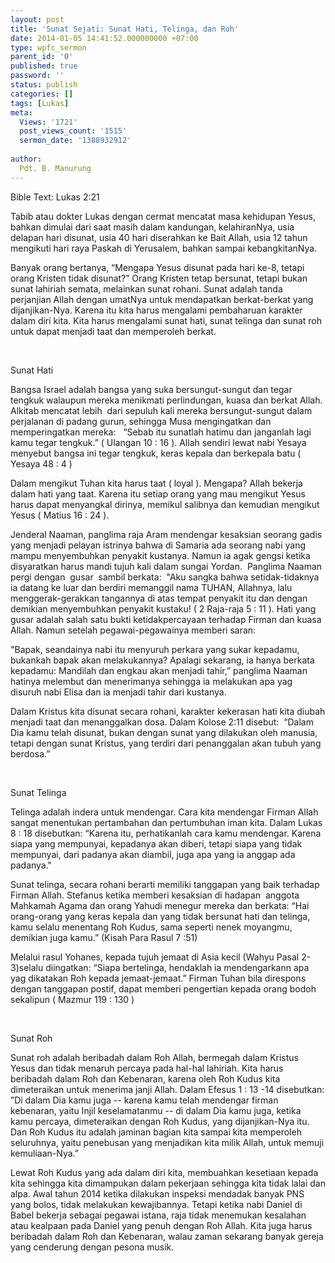 ```yaml
---
layout: post
title: 'Sunat Sejati: Sunat Hati, Telinga, dan Roh'
date: 2014-01-05 14:41:52.000000000 +07:00
type: wpfc_sermon
parent_id: '0'
published: true
password: ''
status: publish
categories: []
tags: [Lukas]
meta:
  Views: '1721'
  post_views_count: '1515'
  sermon_date: '1388932912'
  
author:
  Pdt. B. Manurung
---
```

<p>Bible Text: Lukas 2:21</p>
<p>Tabib atau dokter Lukas dengan cermat mencatat masa kehidupan Yesus, bahkan dimulai dari saat masih dalam kandungan, kelahiranNya, usia delapan hari disunat, usia 40 hari diserahkan ke Bait Allah, usia 12 tahun mengikuti hari raya Paskah di Yerusalem, bahkan sampai kebangkitanNya.</p>
<p>Banyak orang bertanya, “Mengapa Yesus disunat pada hari ke-8, tetapi orang Kristen tidak disunat?” Orang Kristen tetap bersunat, tetapi bukan sunat lahiriah semata, melainkan sunat rohani. Sunat adalah tanda perjanjian Allah dengan umatNya untuk mendapatkan berkat-berkat yang dijanjikan-Nya. Karena itu kita harus mengalami pembaharuan karakter dalam diri kita. Kita harus mengalami sunat hati, sunat telinga dan sunat roh untuk dapat menjadi taat dan memperoleh berkat.</p>
<p>&nbsp;</p>
<p>Sunat Hati</p>
<p>Bangsa Israel adalah bangsa yang suka bersungut-sungut dan tegar tengkuk walaupun mereka menikmati perlindungan, kuasa dan berkat Allah. Alkitab mencatat lebih  dari sepuluh kali mereka bersungut-sungut dalam perjalanan di padang gurun, sehingga Musa mengingatkan dan memperingatkan mereka:   “Sebab itu sunatlah hatimu dan janganlah lagi kamu tegar tengkuk.” ( Ulangan 10 : 16 ). Allah sendiri lewat nabi Yesaya menyebut bangsa ini tegar tengkuk, keras kepala dan berkepala batu ( Yesaya 48 : 4 )</p>
<p>Dalam mengikut Tuhan kita harus taat ( loyal ). Mengapa? Allah bekerja dalam hati yang taat. Karena itu setiap orang yang mau mengikut Yesus harus dapat menyangkal dirinya, memikul salibnya dan kemudian mengikut Yesus ( Matius 16 : 24 ).</p>
<p>Jenderal Naaman, panglima raja Aram mendengar kesaksian seorang gadis yang menjadi pelayan istrinya bahwa di Samaria ada seorang nabi yang mampu menyembuhkan penyakit kustanya. Namun ia agak gengsi ketika disyaratkan harus mandi tujuh kali dalam sungai Yordan.  Panglima Naaman pergi dengan  gusar  sambil berkata:  "Aku sangka bahwa setidak-tidaknya ia datang ke luar dan berdiri memanggil nama TUHAN, Allahnya, lalu menggerak-gerakkan tangannya di atas tempat penyakit itu dan dengan demikian menyembuhkan penyakit kustaku! ( 2 Raja-raja 5 : 11 ). Hati yang gusar adalah salah satu bukti ketidakpercayaan terhadap Firman dan kuasa Allah. Namun setelah pegawai-pegawainya memberi saran:</p>
<p>"Bapak, seandainya nabi itu menyuruh perkara yang sukar kepadamu, bukankah bapak akan melakukannya? Apalagi sekarang, ia hanya berkata kepadamu: Mandilah dan engkau akan menjadi tahir,” panglima Naaman hatinya melembut dan menerimanya sehingga ia melakukan apa yag disuruh nabi Elisa dan ia menjadi tahir dari kustanya.</p>
<p>Dalam Kristus kita disunat secara rohani, karakter kekerasan hati kita diubah menjadi taat dan menanggalkan dosa. Dalam Kolose 2:11 disebut:  “Dalam Dia kamu telah disunat, bukan dengan sunat yang dilakukan oleh manusia, tetapi dengan sunat Kristus, yang terdiri dari penanggalan akan tubuh yang berdosa.”</p>
<p>&nbsp;</p>
<p>Sunat Telinga</p>
<p>Telinga adalah indera untuk mendengar. Cara kita mendengar Firman Allah sangat menentukan pertambahan dan pertumbuhan iman kita. Dalam Lukas 8 : 18 disebutkan: “Karena itu, perhatikanlah cara kamu mendengar. Karena siapa yang mempunyai, kepadanya akan diberi, tetapi siapa yang tidak mempunyai, dari padanya akan diambil, juga apa yang ia anggap ada padanya."</p>
<p>Sunat telinga, secara rohani berarti memiliki tanggapan yang baik terhadap Firman Allah. Stefanus ketika memberi kesaksian di hadapan  anggota Mahkamah Agama dan orang Yahudi menegur mereka dan berkata: “Hai orang-orang yang keras kepala dan yang tidak bersunat hati dan telinga, kamu selalu menentang Roh Kudus, sama seperti nenek moyangmu, demikian juga kamu.” (Kisah Para Rasul 7 :51)</p>
<p>Melalui rasul Yohanes, kepada tujuh jemaat di Asia kecil (Wahyu Pasal 2-3)selalu diingatkan: “Siapa bertelinga, hendaklah ia mendengarkann apa yag dikatakan Roh kepada jemaat-jemaat.” Firman Tuhan bila direspons dengan tanggapan postif, dapat memberi pengertian kepada orang bodoh sekalipun ( Mazmur 119 : 130 )</p>
<p> </p>
<p>Sunat Roh </p>
<p>Sunat roh adalah beribadah dalam Roh Allah, bermegah dalam Kristus Yesus dan tidak menaruh percaya pada hal-hal lahiriah. Kita harus beribadah dalam Roh dan Kebenaran, karena oleh Roh Kudus kita dimeteraikan untuk menerima janji Allah. Dalam Efesus 1 : 13 -14 disebutkan: ”Di dalam Dia kamu juga -- karena kamu telah mendengar firman kebenaran, yaitu Injil keselamatanmu -- di dalam Dia kamu juga, ketika kamu percaya, dimeteraikan dengan Roh Kudus, yang dijanjikan-Nya itu. Dan Roh Kudus itu adalah jaminan bagian kita sampai kita memperoleh seluruhnya, yaitu penebusan yang menjadikan kita milik Allah, untuk memuji kemuliaan-Nya.”</p>
<p>Lewat Roh Kudus yang ada dalam diri kita, membuahkan kesetiaan kepada kita sehingga kita dimampukan dalam pekerjaan sehingga kita tidak lalai dan alpa. Awal tahun 2014 ketika dilakukan inspeksi mendadak banyak PNS yang bolos, tidak melakukan kewajibannya. Tetapi ketika nabi Daniel di Babel bekerja sebagai pegawai istana, raja tidak menemukan kesalahan atau kealpaan pada Daniel yang penuh dengan Roh Allah. Kita juga harus beribadah dalam Roh dan Kebenaran, walau zaman sekarang banyak gereja yang cenderung dengan pesona musik.</p>
